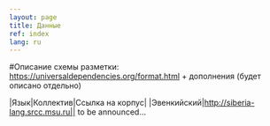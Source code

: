 ```yaml
---
layout: page
title: Данные
ref: index
lang: ru
---
```


#Описание схемы разметки: https://universaldependencies.org/format.html + дополнения (будет описано отдельно)

|Язык|Коллектив|Ссылка на корпус|
|Эвенкийский|http://siberia-lang.srcc.msu.ru||
to be announced...